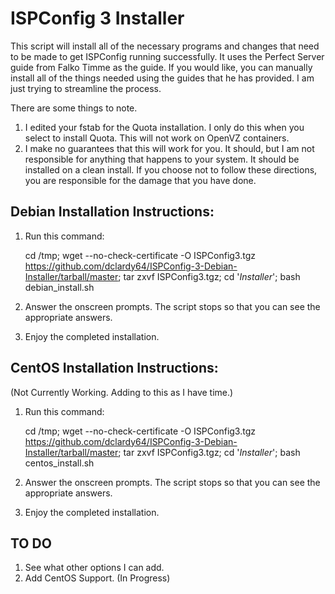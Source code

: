 ISPConfig 3 Installer
=====================

This script will install all of the necessary programs and changes that need to be made to get ISPConfig running successfully. It uses the Perfect Server guide from Falko Timme as the
guide. If you would like, you can manually install all of the things needed using the guides that he has provided. I am just trying to streamline the process. 

There are some things to note.

1. I edited your fstab for the Quota installation. I only do this when you select to install Quota. This will not work on OpenVZ containers.
2. I make no guarantees that this will work for you. It should, but I am not responsible for anything that happens to your system. It should be installed on a clean install. If you choose
not to follow these directions, you are responsible for the damage that you have done.

Debian Installation Instructions:
---------------------------------

1. Run this command:

    cd /tmp; wget --no-check-certificate -O ISPConfig3.tgz https://github.com/dclardy64/ISPConfig-3-Debian-Installer/tarball/master; tar zxvf ISPConfig3.tgz; cd '*Installer*'; bash debian_install.sh

2. Answer the onscreen prompts. The script stops so that you can see the appropriate answers.
3. Enjoy the completed installation.

CentOS Installation Instructions: 
---------------------------------

(Not Currently Working. Adding to this as I have time.)

1. Run this command:

	cd /tmp; wget --no-check-certificate -O ISPConfig3.tgz https://github.com/dclardy64/ISPConfig-3-Debian-Installer/tarball/master; tar zxvf ISPConfig3.tgz; cd '*Installer*'; bash centos_install.sh

2. Answer the onscreen prompts. The script stops so that you can see the appropriate answers.
3. Enjoy the completed installation.


TO DO
-----

1. See what other options I can add.
2. Add CentOS Support. (In Progress)

